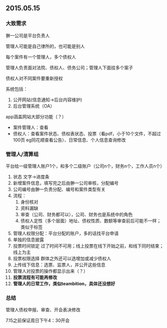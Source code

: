 ## 2015.05.15

### 大致需求

翀一公司是平台负责人

管理人可能是自己律所的，也可能是别人

每个案件有一个管理人，多个债权人

管理人负责面对法院、债权人、债务公司；管理人下面挂多个案子

债权人对不同案件要重新授权

系统包括：

1. 公开网站(信息通知->后台内容维护)
2. 后台管理系统（OA）

app涵盖网站大部分功能（？）

- 案件管理人：查看
- 债权人：查看案件状态、债权表状态、投票（看pdf，小于10个文件，不超过100页 eg同花顺查看公告）、日常信息、个人信息查询修改

### 管理人/清算组

平台给一级管理人账户1个，和多个二级账户（公司n个，财务n个，工作人员n个）

1. 状态 文字->进度条
2. 新增案件信息，填写完之后由翀一公司审核，分配编号
3. 公司编号由翀一负责分配、编号和案件类型有关
4. 流程：
   1. 身份核对
   2. 资料漏缺
   3. 审查（公司、财务都可以），公司、财务也是系统中的角色
   4. 债权人定性（多个层面）地址、债权性质、数额等审查前后可能不一样；类似于标签
5. 管理人权限分配：平台分配的账户，多的话找平台申请
6. 单独的信息披露
7. 投票时间锁定 过了时间不可用；线上投票在线下开始之前，和线下同时结束；线上为主
8. 投票权限选择 群体之外还可以选增加或减少债权人
9. 上传线下信息：选票、监票人，并公开这些信息
10. 管理人对投票的操作都显示出来（？）
11. **投票流程有可能再修改**
12. **管理人的日常工作，类似teambition，具体还没想好**

### 总结

管理人债权申报、审查、开会表决修改

7.15之前保证周日下午4：30开会
